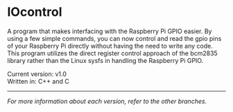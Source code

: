 # IOcontrol
A program that makes interfacing with the Raspberry Pi GPIO easier.
By using a few simple commands, you can now control and read
the gpio pins of your Raspberry Pi directly without having the need to write any code.
This program utilizes the direct register control approach of the bcm2835 library rather than the Linux sysfs in handling the Raspberry Pi GPIO.

Current version: v1.0  
Written in: C++ and C
***
*For more information about each version, refer to the other branches.*
